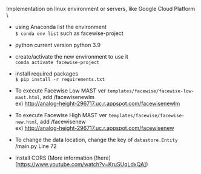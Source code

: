 Implementation on linux environment or servers, like Google Cloud Platform \
- using Anaconda list the environment \
`$ conda env list`
such as facewise-project

- python
current version python 3.9

- create/activate the new environment to use it \
`conda activate facewise-project`

- install required packages \
`$ pip install -r requirements.txt`

- To execute Facewise Low MAST ver `templates/facewise/facewise-low-mast.html`, add /facewisenewlm \
ex) http://analog-height-296717.uc.r.appspot.com/facewisenewlm

- To execute Facewise High MAST ver `templates/facewise/facewise-new.html`, add /facewisenew \
ex) http://analog-height-296717.uc.r.appspot.com/facewisenew

- To change the data location, change the key of `datastore.Entity` \
/main.py Line 72

- Install CORS (More information [!here][https://www.youtube.com/watch?v=KruSUqLdxQA])
